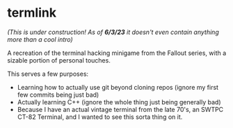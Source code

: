 # termlink
*(This is under construction! As of* ***6/3/23*** *it doesn't even contain anything more than a cool intro)*

A recreation of the terminal hacking minigame from the Fallout series, with a sizable portion of personal touches.

This serves a few purposes:

* Learning how to actually use git beyond cloning repos (ignore my first few commits being just bad)
* Actually learning C++ (ignore the whole thing just being generally bad)
* Because I have an actual vintage terminal from the late 70's, an SWTPC CT-82 Terminal, and I wanted to see this sorta thing on it.

